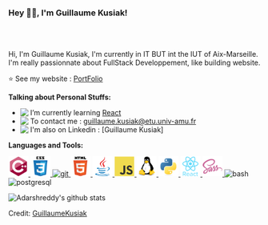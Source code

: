 ### Hey 👋🏽, I'm Guillaume Kusiak!

<br />
<br />

Hi, I'm Guillaume Kusiak, I'm currently in IT BUT int the IUT of Aix-Marseille. I'm really passionnate about FullStack Developpement, like building website.

⭐️ See my website : [PortFolio](https://guillaumekusiak.github.io/Portfolio/)
  
**Talking about Personal Stuffs:**

- <img align="left" width="20px" src="https://cdn.worldvectorlogo.com/logos/react-2.svg"/>I’m currently learning [React](https://fr.reactjs.org/)
- <img align="left" width="20px" src="https://cdn.worldvectorlogo.com/logos/gmail-icon.svg"/> To contact me : guillaume.kusiak@etu.univ-amu.fr
- <img align="left" width="20px" src="https://cdn.worldvectorlogo.com/logos/linkedin-icon-2.svg"/> I'm also on Linkedin : [Guillaume Kusiak]

**Languages and Tools:**  

<p align="left"> <a href="https://www.w3schools.com/cpp/" target="_blank" rel="noreferrer"> <img src="https://raw.githubusercontent.com/devicons/devicon/master/icons/cplusplus/cplusplus-original.svg" alt="cplusplus" width="40" height="40"/> </a> <a href="https://www.w3schools.com/css/" target="_blank" rel="noreferrer"> <img src="https://raw.githubusercontent.com/devicons/devicon/master/icons/css3/css3-original-wordmark.svg" alt="css3" width="40" height="40"/> </a> <a href="https://git-scm.com/" target="_blank" rel="noreferrer"> <img src="https://www.vectorlogo.zone/logos/git-scm/git-scm-icon.svg" alt="git" width="40" height="40"/> </a> <a href="https://www.w3.org/html/" target="_blank" rel="noreferrer"> <img src="https://raw.githubusercontent.com/devicons/devicon/master/icons/html5/html5-original-wordmark.svg" alt="html5" width="40" height="40"/> </a> <a href="https://www.java.com" target="_blank" rel="noreferrer"> <img src="https://raw.githubusercontent.com/devicons/devicon/master/icons/java/java-original.svg" alt="java" width="40" height="40"/> </a> <a href="https://developer.mozilla.org/en-US/docs/Web/JavaScript" target="_blank" rel="noreferrer"> <img src="https://raw.githubusercontent.com/devicons/devicon/master/icons/javascript/javascript-original.svg" alt="javascript" width="40" height="40"/> </a> <a href="https://www.linux.org/" target="_blank" rel="noreferrer"> <img src="https://raw.githubusercontent.com/devicons/devicon/master/icons/linux/linux-original.svg" alt="linux" width="40" height="40"/> </a> <a href="https://www.python.org" target="_blank" rel="noreferrer"> <img src="https://raw.githubusercontent.com/devicons/devicon/master/icons/python/python-original.svg" alt="python" width="40" height="40"/> </a> <a href="https://reactjs.org/" target="_blank" rel="noreferrer"> <img src="https://raw.githubusercontent.com/devicons/devicon/master/icons/react/react-original-wordmark.svg" alt="react" width="40" height="40"/> </a> <a href="https://sass-lang.com" target="_blank" rel="noreferrer"> <img src="https://raw.githubusercontent.com/devicons/devicon/master/icons/sass/sass-original.svg" alt="sass" width="40" height="40"/> </a>
   <img src="https://cdn.worldvectorlogo.com/logos/bash-1.svg" alt="bash" width="40" height="40"/>
   <img src="https://img.icons8.com/color/344/postgreesql.png" alt="postgresql" width="40" height="40"/>
</p>


![Adarshreddy's github stats](https://github-readme-stats.vercel.app/api?username=GuillaumeKusiak&show_icons=true&hide_border=true)

Credit: [GuillaumeKusiak](https://github.com/GuillaumeKusiak) <br>
